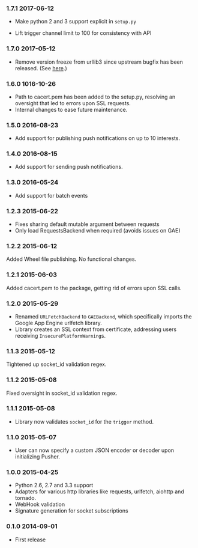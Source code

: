 ### 1.7.1 2017-06-12

* Make python 2 and 3 support explicit in `setup.py`

* Lift trigger channel limit to 100 for consistency with API

### 1.7.0 2017-05-12

* Remove version freeze from urllib3 since upstream bugfix has been released. (See [here](https://github.com/shazow/urllib3/pull/987).)

### 1.6.0 1016-10-26

* Path to cacert.pem has been added to the setup.py, resolving an oversight that led to errors upon SSL requests.
* Internal changes to ease future maintenance.

### 1.5.0 2016-08-23

* Add support for publishing push notifications on up to 10 interests.

### 1.4.0 2016-08-15

* Add support for sending push notifications.

### 1.3.0 2016-05-24

* Add support for batch events

### 1.2.3 2015-06-22

* Fixes sharing default mutable argument between requests
* Only load RequestsBackend when required (avoids issues on GAE)

### 1.2.2 2015-06-12

Added Wheel file publishing. No functional changes.

### 1.2.1 2015-06-03

Added cacert.pem to the package, getting rid of errors upon SSL calls.

### 1.2.0 2015-05-29

* Renamed `URLFetchBackend` to `GAEBackend`, which specifically imports the Google App Engine urlfetch library.
* Library creates an SSL context from certificate, addressing users receiving `InsecurePlatformWarning`s.

### 1.1.3 2015-05-12

Tightened up socket_id validation regex.

### 1.1.2 2015-05-08

Fixed oversight in socket_id validation regex.

### 1.1.1 2015-05-08

* Library now validates `socket_id` for the `trigger` method.

### 1.1.0 2015-05-07

* User can now specify a custom JSON encoder or decoder upon initializing Pusher.

### 1.0.0 2015-04-25

* Python 2.6, 2.7 and 3.3 support
* Adapters for various http libraries like requests, urlfetch, aiohttp and tornado.
* WebHook validation
* Signature generation for socket subscriptions

### 0.1.0 2014-09-01

* First release
